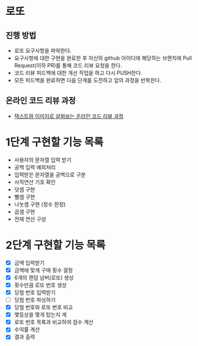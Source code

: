 # 로또
## 진행 방법
* 로또 요구사항을 파악한다.
* 요구사항에 대한 구현을 완료한 후 자신의 github 아이디에 해당하는 브랜치에 Pull Request(이하 PR)를 통해 코드 리뷰 요청을 한다.
* 코드 리뷰 피드백에 대한 개선 작업을 하고 다시 PUSH한다.
* 모든 피드백을 완료하면 다음 단계를 도전하고 앞의 과정을 반복한다.

## 온라인 코드 리뷰 과정
* [텍스트와 이미지로 살펴보는 온라인 코드 리뷰 과정](https://github.com/next-step/nextstep-docs/tree/master/codereview)

# 1단계 구현할 기능 목록

* 사용자의 문자열 입력 받기
* 공백 입력 예외처리
* 입력받은 문자열을 공백으로 구분
* 사칙연산 기호 확인
* 덧셈 구현
* 뺄셈 구현
* 나눗셈 구현 (정수 한정)
* 곱셈 구현
* 전체 연산 구성

# 2단계 구현할 기능 목록
- [x] 금액 입력받기 
- [x] 금액에 맞게 구매 횟수 결정
- [x] 6개의 랜덤 넘버(로또) 생성
- [x] 횟수만큼 로또 번호 생성
- [x] 당첨 번호 입력받기
- [ ] 당첨 번호 파싱하기
- [x] 당첨 번호와 로또 번호 비교
- [x] 몇등상을 몇개 탔는지 계
- [x] 로또 번호 목록과 비교하여 점수 계산
- [x] 수익률 계산
- [x] 결과 출력